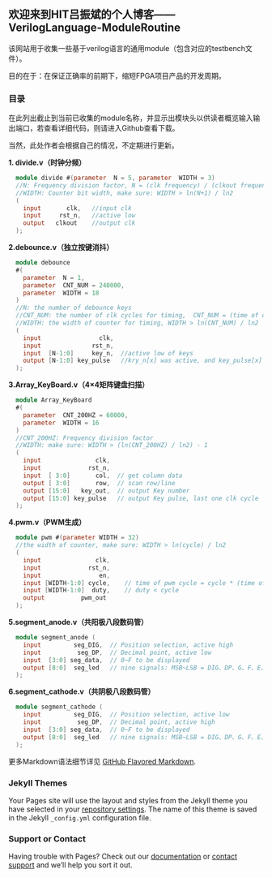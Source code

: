 ## 欢迎来到HIT吕振斌的个人博客——VerilogLanguage-ModuleRoutine

该网站用于收集一些基于verilog语言的通用module（包含对应的testbench文件）。

目的在于：在保证正确率的前期下，缩短FPGA项目产品的开发周期。

### 目录

在此列出截止到当前已收集的module名称，并显示出模块头以供读者概览输入输出端口，若查看详细代码，则请进入Github查看下载。

当然，此处作者会根据自己的情况，不定期进行更新。

**1. divide.v（时钟分频）**
```verilog
  module divide #(parameter  N = 5, parameter  WIDTH = 3)
  //N: Frequency division factor, N = (clk frequency) / (clkout frequency)
  //WIDTH: Counter bit width, make sure: WIDTH > ln(N+1) / ln2
  (
    input       clk,   //input clk
    input     rst_n,   //active low
    output   clkout    //output clk
  ); 
```

**2.debounce.v（独立按键消抖）**
```verilog
  module debounce 
  #(
    parameter  N = 1,
    parameter  CNT_NUM = 240000,
    parameter  WIDTH = 18
  )
  //N: the number of debounce keys
  //CNT_NUM: the number of clk cycles for timing,  CNT_NUM = (time of debounce) / (cycle of input clk)
  //WIDTH: the width of counter for timing, WIDTH > ln(CNT_NUM) / ln2
  (
    input                clk,
    input              rst_n,
    input  [N-1:0]     key_n,  //active low of keys
    output [N-1:0] key_pulse   //kry_n[x] was active, and key_pulse[x] is 1(not 0) for one clk cycle
  ); 
```

**3.Array_KeyBoard.v（4×4矩阵键盘扫描）**
```verilog
  module Array_KeyBoard
  #(
    parameter  CNT_200HZ = 60000,
    parameter  WIDTH = 16
  )
  //CNT_200HZ: Frequency division factor
  //WIDTH: make sure: WIDTH > (ln(CNT_200HZ) / ln2) - 1
  (
    input               clk,
    input             rst_n,
    input  [ 3:0]       col,  // get column data
    output [ 3:0]       row,  // scan row/line
    output [15:0]   key_out,  // output Key number
    output [15:0] key_pulse   // output Key pulse, last one clk cycle
  );
```

**4.pwm.v（PWM生成）**
```verilog
  module pwm #(parameter WIDTH = 32)
  //the width of counter, make sure: WIDTH > ln(cycle) / ln2
  (
    input               clk,
    input             rst_n,
    input                en,
    input [WIDTH-1:0] cycle,	// time of pwm cycle = cycle * (time of clk cycle)
    input [WIDTH-1:0]  duty,	// duty < cycle
    output          pwm_out
  );
```

**5.segment_anode.v（共阳极八段数码管）**
```verilog
  module segment_anode (
    input         seg_DIG,  // Position selection, active high
    input          seg_DP,  // Decimal point, active low
    input  [3:0] seg_data,  // 0~F to be displayed
    output [8:0]  seg_led   // nine signals: MSB~LSB = DIG、DP、G、F、E、D、C、B、A
  );
```

**6.segment_cathode.v（共阴极八段数码管）**
```verilog
  module segment_cathode (
    input         seg_DIG,  // Position selection, active low
    input          seg_DP,  // Decimal point, active high
    input  [3:0] seg_data,  // 0~F to be displayed
    output [8:0]  seg_led   // nine signals: MSB~LSB = DIG、DP、G、F、E、D、C、B、A
  );
```

更多Markdown语法细节详见 [GitHub Flavored Markdown](https://guides.github.com/features/mastering-markdown/).

### Jekyll Themes

Your Pages site will use the layout and styles from the Jekyll theme you have selected in your [repository settings](https://github.com/HITlvzhenbin2020/VerilogLanguage-ModuleRoutine/settings). The name of this theme is saved in the Jekyll `_config.yml` configuration file.

### Support or Contact

Having trouble with Pages? Check out our [documentation](https://docs.github.com/categories/github-pages-basics/) or [contact support](https://github.com/contact) and we’ll help you sort it out.

